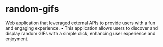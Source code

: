 # random-gifs

Web application that leveraged external APIs to provide users with a fun and engaging experience.
• This application allows users to discover and display random GIFs with a simple click, enhancing user experience 
and enjoyment.
